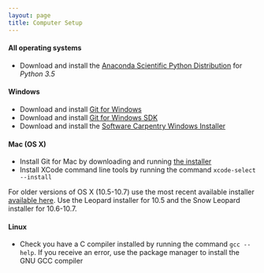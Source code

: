 ```yaml
---
layout: page
title: Computer Setup
---
```


#### All operating systems

* Download and install the [Anaconda Scientific Python Distribution](http://continuum.io/downloads) for _Python 3.5_

#### Windows

* Download and install [Git for Windows](http://msysgit.github.io/)
* Download and install [Git for Windows SDK](https://github.com/git-for-windows/build-extra/releases/download/git-sdk-1.0.3/git-sdk-installer-1.0.3-32.7z.exe)
* Download and install the [Software Carpentry Windows Installer](http://files.software-carpentry.org/SWCarpentryInstaller.exe)

#### Mac (OS X)

* Install Git for Mac by downloading and running [the installer](http://git-scm.com/downloads)
* Install XCode command line tools by running the command `xcode-select --install`

For older versions of OS X (10.5-10.7) use the most recent available installer
[available here](https://code.google.com/p/git-osx-installer/downloads/list). Use
the Leopard installer for 10.5 and the Snow Leopard installer for 10.6-10.7.

#### Linux

* Check you have a C compiler installed by running the command `gcc --help`. If you receive an error, use
the package manager to install the GNU GCC compiler
